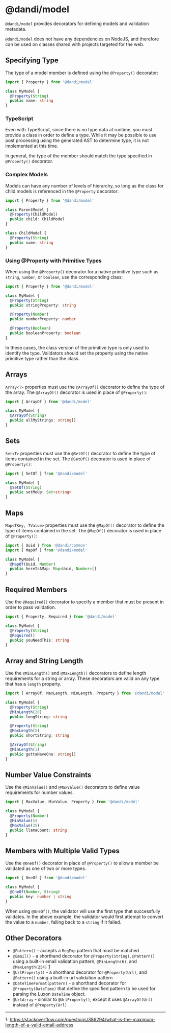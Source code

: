 # @dandi/model

`@dandi/model` provides decorators for defining models and validation
metadata.

`@dandi/model` does not have any dependencies on NodeJS, and therefore
can be used on classes shared with projects targeted for the web.

## Specifying Type

The type of a model member is defined using the `@Property()` decorator:

```typescript
import { Property } from '@dandi/model'

class MyModel {
  @Property(String)
  public name: string
}
```

### TypeScript

Even with TypeScript, since there is no type data at runtime, you must
provide a class in order to define a type. While it may be possible to
use post processing using the generated AST to determine type, it is not
implemented at this time.

In general, the type of the member should match the type specified in
`@Property()` decorator.

### Complex Models

Models can have any number of levels of hierarchy, so long as the class
for child models is referenced in the `@Property` decorator:

```typescript
import { Property } from '@dandi/model'

class ParentModel {
  @Property(ChildModel)
  public child: ChildModel
}

class ChildModel {
  @Property(String)
  public name: string
}
```

### Using @Property with Primitive Types

When using the `@Property()` decorator for a native primitive type such
as `string`, `number`, or `boolean`, use the corresponding class:

```typescript
import { Property } from '@dandi/model'

class MyModel {
  @Property(String)
  public stringProperty: string

  @Property(Number)
  public numberProperty: number

  @Property(Boolean)
  public booleanProperty: boolean
}
```

In these cases, the class version of the primitive type is only used to
identify the type. Validators should set the property using the native
primitive type rather than the class.

## Arrays

`Array<T>` properties must use the `@ArrayOf()` decorator to define the type
of the array. The `@ArrayOf()` decorator is used in place of
`@Property()`:

```typescript
import { ArrayOf } from '@dandi/model'

class MyModel {
  @ArrayOf(String)
  public allMyStrings: string[]
}
```

## Sets

`Set<T>` properties must use the `@SetOf()` decorator to define the type
of items contained in the set. The `@SetOf()` decorator is used in place
of `@Property()`:

```typescript
import { SetOf } from '@dandi/model'

class MyModel {
  @SetOf(String)
  public setMeUp: Set<string>
}
```

## Maps

`Map<TKey, TValue>` properties must use the `@MapOf()` decorator to define the type
of items contained in the set. The `@MapOf()` decorator is used in place
of `@Property()`:

```typescript
import { Uuid } from '@dandi/common'
import { MapOf } from '@dandi/model'

class MyModel {
  @MapOf(Uuid, Number)
  public hereIsAMap: Map<Uuid, Number>[]
}
```

## Required Members

Use the `@Required()` decorator to specify a member that must be present
in order to pass validation.

```typescript
import { Property, Required } from '@dandi/model'

class MyModel {
  @Property(String)
  @Required()
  public youNeedThis: string
}
```

## Array and String Length

Use the `@MinLength()` and `@MaxLength()` decorators to define length
requirements for a string or array. These decorators are valid on any
type that has a `length` property.

```typescript
import { ArrayOf, MaxLength, MinLength, Property } from '@dandi/model'

class MyModel {
  @Property(String)
  @MinLength(20)
  public longString: string

  @Property(String)
  @MaxLength(5)
  public shortString: string

  @ArrayOf(String)
  @MinLength(1)
  public gottaHaveOne: string[]
}
```

## Number Value Constraints

Use the `@MinValue()` and `@MaxValue()` decorators to define value
requirements for number values.

```typescript
import { MaxValue, MinValue, Property } from '@dandi/model'

class MyModel {
  @Property(Number)
  @MinValue(5)
  @MaxValue(25)
  public llamaCount: string
}
```

## Members with Multiple Valid Types

Use the `@OneOf()` decorator in place of `@Property()` to allow a member
be validated as one of two or more types.

```typescript
import { OneOf } from '@dandi/model'

class MyModel {
  @OneOf(Number, String)
  public key: number | string
}
```

When using `@OneOf()`, the validator will use the first type that
successfully validates. In the above example, the validator would first
attempt to convert the value to a `number`, falling back to a `string`
if it failed.

## Other Decorators

- `@Pattern()` - accepts a `RegExp` pattern that must be matched
- `@Email()` - a shorthand decorator for `@Property(String)`,
  `@Pattern()` using a built-in email validation pattern,
  `@MinLength(6)`, and `@MaxLength(254)`
  [1](https://stackoverflow.com/questions/386294/what-is-the-maximum-length-of-a-valid-email-address)
- `@UrlProperty()` - a shorthand decorator for `@Property(Url)`, and
  `@Pattern()` using a built-in url validation pattern
- `@DateTimeFormat(pattern)` - a shorthand decorator for
  `@Property(DateTime)` that define the specified pattern to be used for
  parsing the Luxon `DateTime` object.
- `@UrlArray` - similar to `@UrlProperty()`, except it uses
  `@ArrayOf(Url)` instead of `@Property(Url)`

---

1: https://stackoverflow.com/questions/386294/what-is-the-maximum-length-of-a-valid-email-address
